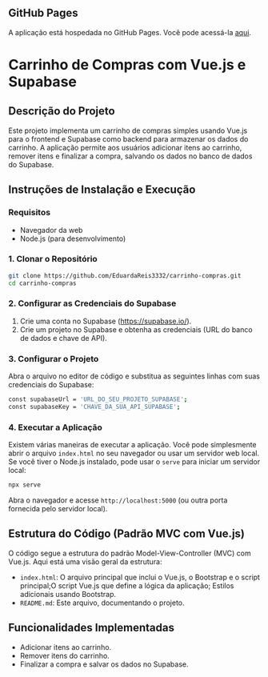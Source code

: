 ## GitHub Pages

A aplicação está hospedada no GitHub Pages. Você pode acessá-la [aqui](https://eduardareis3332.github.io/carrinho-compras/index.html).

# Carrinho de Compras com Vue.js e Supabase

## Descrição do Projeto

Este projeto implementa um carrinho de compras simples usando Vue.js para o frontend e Supabase como backend para armazenar os dados do carrinho. A aplicação permite aos usuários adicionar itens ao carrinho, remover itens e finalizar a compra, salvando os dados no banco de dados do Supabase.

## Instruções de Instalação e Execução

### Requisitos

- Navegador da web
- Node.js (para desenvolvimento)

### 1. Clonar o Repositório

```bash
git clone https://github.com/EduardaReis3332/carrinho-compras.git
cd carrinho-compras
```

### 2. Configurar as Credenciais do Supabase

1. Crie uma conta no Supabase (https://supabase.io/).
2. Crie um projeto no Supabase e obtenha as credenciais (URL do banco de dados e chave de API).

### 3. Configurar o Projeto

Abra o arquivo no editor de código e substitua as seguintes linhas com suas credenciais do Supabase:

```bash
const supabaseUrl = 'URL_DO_SEU_PROJETO_SUPABASE';
const supabaseKey = 'CHAVE_DA_SUA_API_SUPABASE';
```

### 4. Executar a Aplicação

Existem várias maneiras de executar a aplicação. Você pode simplesmente abrir o arquivo `index.html` no seu navegador ou usar um servidor web local. Se você tiver o Node.js instalado, pode usar o `serve` para iniciar um servidor local:

```bash
npx serve
```

Abra o navegador e acesse `http://localhost:5000` (ou outra porta fornecida pelo servidor local).

## Estrutura do Código (Padrão MVC com Vue.js)

O código segue a estrutura do padrão Model-View-Controller (MVC) com Vue.js. Aqui está uma visão geral da estrutura:

- `index.html`: O arquivo principal que inclui o Vue.js, o Bootstrap e o script principal;O script Vue.js que define a lógica da aplicação; Estilos adicionais usando Bootstrap.
- `README.md`: Este arquivo, documentando o projeto.

## Funcionalidades Implementadas

- Adicionar itens ao carrinho.
- Remover itens do carrinho.
- Finalizar a compra e salvar os dados no Supabase.